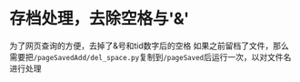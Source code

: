 # 存档处理，去除空格与'&'

为了网页查询的方便，去掉了&号和tid数字后的空格
如果之前留档了文件，那么需要把```/pageSavedAdd/del_space.py```复制到```/pageSaved```后运行一次，以对文件名进行处理
